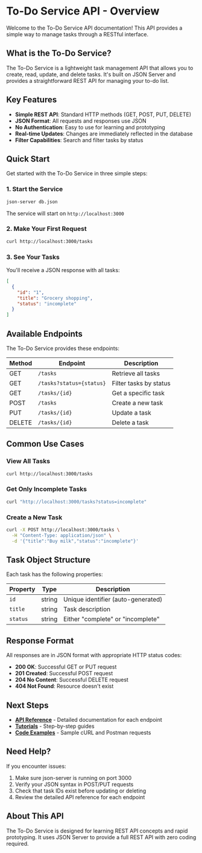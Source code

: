 # To-Do Service API - Overview

Welcome to the To-Do Service API documentation! This API provides a simple way to manage tasks through a RESTful interface.

## What is the To-Do Service?

The To-Do Service is a lightweight task management API that allows you to create, read, update, and delete tasks. It's built on JSON Server and provides a straightforward REST API for managing your to-do list.

## Key Features

- **Simple REST API**: Standard HTTP methods (GET, POST, PUT, DELETE)
- **JSON Format**: All requests and responses use JSON
- **No Authentication**: Easy to use for learning and prototyping
- **Real-time Updates**: Changes are immediately reflected in the database
- **Filter Capabilities**: Search and filter tasks by status

## Quick Start

Get started with the To-Do Service in three simple steps:

### 1. Start the Service
```bash
json-server db.json
```

The service will start on `http://localhost:3000`

### 2. Make Your First Request
```bash
curl http://localhost:3000/tasks
```

### 3. See Your Tasks

You'll receive a JSON response with all tasks:
```json
[
  {
    "id": "1",
    "title": "Grocery shopping",
    "status": "incomplete"
  }
]
```

## Available Endpoints

The To-Do Service provides these endpoints:

| Method | Endpoint | Description |
|--------|----------|-------------|
| GET | `/tasks` | Retrieve all tasks |
| GET | `/tasks?status={status}` | Filter tasks by status |
| GET | `/tasks/{id}` | Get a specific task |
| POST | `/tasks` | Create a new task |
| PUT | `/tasks/{id}` | Update a task |
| DELETE | `/tasks/{id}` | Delete a task |

## Common Use Cases

### View All Tasks
```bash
curl http://localhost:3000/tasks
```

### Get Only Incomplete Tasks
```bash
curl "http://localhost:3000/tasks?status=incomplete"
```

### Create a New Task
```bash
curl -X POST http://localhost:3000/tasks \
  -H "Content-Type: application/json" \
  -d '{"title":"Buy milk","status":"incomplete"}'
```

## Task Object Structure

Each task has the following properties:

| Property | Type | Description |
|----------|------|-------------|
| `id` | string | Unique identifier (auto-generated) |
| `title` | string | Task description |
| `status` | string | Either "complete" or "incomplete" |

## Response Format

All responses are in JSON format with appropriate HTTP status codes:

- **200 OK**: Successful GET or PUT request
- **201 Created**: Successful POST request
- **204 No Content**: Successful DELETE request
- **404 Not Found**: Resource doesn't exist

## Next Steps

- **[API Reference](../api/)** - Detailed documentation for each endpoint
- **[Tutorials](../tutorials/)** - Step-by-step guides
- **[Code Examples](../../assignments/)** - Sample cURL and Postman requests

## Need Help?

If you encounter issues:

1. Make sure json-server is running on port 3000
2. Verify your JSON syntax in POST/PUT requests
3. Check that task IDs exist before updating or deleting
4. Review the detailed API reference for each endpoint

## About This API

The To-Do Service is designed for learning REST API concepts and rapid prototyping. It uses JSON Server to provide a full REST API with zero coding required.